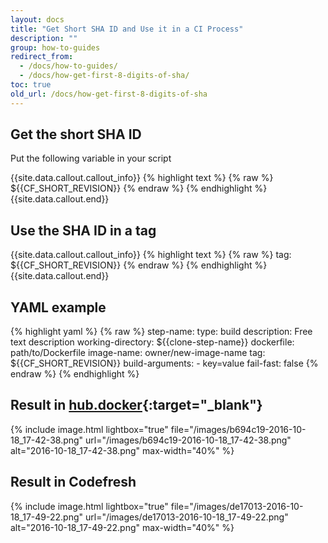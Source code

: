 ```yaml
---
layout: docs
title: "Get Short SHA ID and Use it in a CI Process"
description: ""
group: how-to-guides
redirect_from:
  - /docs/how-to-guides/
  - /docs/how-get-first-8-digits-of-sha/
toc: true
old_url: /docs/how-get-first-8-digits-of-sha
---
```


## Get the short SHA ID
Put the following variable in your script

{{site.data.callout.callout_info}}
{% highlight text %}
{% raw %}
${{CF_SHORT_REVISION}} 
{% endraw %}
{% endhighlight %}
{{site.data.callout.end}}

## Use the SHA ID in a tag

{{site.data.callout.callout_info}}
{% highlight text %}
{% raw %}
tag: ${{CF_SHORT_REVISION}} 
{% endraw %}
{% endhighlight %}
{{site.data.callout.end}}

## YAML example

{% highlight yaml %}
{% raw %}
step-name:
  type: build
  description: Free text description
  working-directory: ${{clone-step-name}}
  dockerfile: path/to/Dockerfile
  image-name: owner/new-image-name
  tag: ${{CF_SHORT_REVISION}}
  build-arguments:
    - key=value
  fail-fast: false 
{% endraw %}
{% endhighlight %}

## Result in [hub.docker](https://hub.docker.com){:target="_blank"}

{% include image.html 
lightbox="true" 
file="/images/b694c19-2016-10-18_17-42-38.png" 
url="/images/b694c19-2016-10-18_17-42-38.png"
alt="2016-10-18_17-42-38.png"
max-width="40%"
%}

## Result in Codefresh

{% include image.html 
lightbox="true" 
file="/images/de17013-2016-10-18_17-49-22.png" 
url="/images/de17013-2016-10-18_17-49-22.png"
alt="2016-10-18_17-49-22.png"
max-width="40%"
%}
